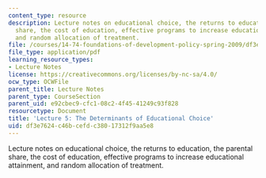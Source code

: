 ```yaml
---
content_type: resource
description: Lecture notes on educational choice, the returns to education, the parental
  share, the cost of education, effective programs to increase educational attainment,
  and random allocation of treatment.
file: /courses/14-74-foundations-of-development-policy-spring-2009/df3e7624c46bcefdc38017312f9aa5e8_MIT14_74s09_lec05.pdf
file_type: application/pdf
learning_resource_types:
- Lecture Notes
license: https://creativecommons.org/licenses/by-nc-sa/4.0/
ocw_type: OCWFile
parent_title: Lecture Notes
parent_type: CourseSection
parent_uid: e92cbec9-cfc1-08c2-4f45-41249c93f828
resourcetype: Document
title: 'Lecture 5: The Determinants of Educational Choice'
uid: df3e7624-c46b-cefd-c380-17312f9aa5e8
---
```

Lecture notes on educational choice, the returns to education, the parental share, the cost of education, effective programs to increase educational attainment, and random allocation of treatment.